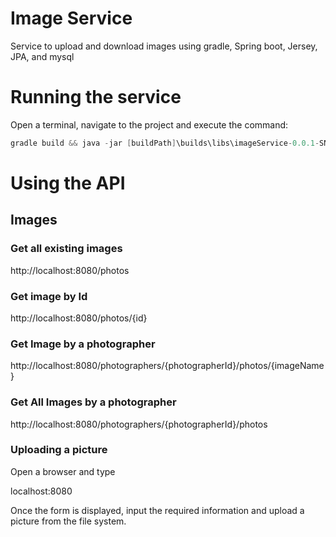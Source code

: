 # Image Service
Service to upload and download images using gradle, Spring boot, Jersey, JPA, and mysql

# Running the service
Open a terminal, navigate to the project and execute the command:
```java
gradle build && java -jar [buildPath]\builds\libs\imageService-0.0.1-SNAPSHOT.jar
```

# Using the API

## Images

### Get all existing images

http://localhost:8080/photos


### Get image by Id

http://localhost:8080/photos/{id}


### Get Image by a photographer

http://localhost:8080/photographers/{photographerId}/photos/{imageName}


### Get All Images by a photographer

http://localhost:8080/photographers/{photographerId}/photos


### Uploading a picture

Open a browser and type
 
localhost:8080

Once the form is displayed, input the required information and upload a picture from the file system.
